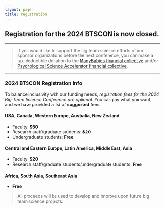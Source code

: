 ```yaml
---
layout: page
title: registration
---
```



<!--
<h2 align="center"> >>> <a href="https://harrisburgu.qualtrics.com/jfe/form/SV_0p7XbKBocKmZfD0" target="_blank">Register Here!</a> <<< </h2>
-->
<h2>Registration for the 2024 BTSCON is now closed.</h2>

***


> If you would like to support the big team science efforts of our sponsor organizations before the next conference, you can make a tax-deductible donation to the [ManyBabies financial collective](https://opencollective.com/manybabiesoce) and/or [Psychological Science Accelerator financial collective](https://psysciacc.org/). 


***

### 2024 BTSCON Registration Info
To balance inclusivity with our funding needs, *registration fees for the 2024 Big Team Science Conference are optional*. You can pay what you want, and we have provided a list of **suggested** fees:

#### USA, Canada, Western Europe, Australia, New Zealand
* Faculty: **$50**
* Research staff/graduate students: **$20**
* Undergraduate students: **Free**

#### Central and Eastern Europe, Latin America, Middle East, Asia
* Faculty: **$20**
* Research staff/graduate students/undergraduate students: **Free**

#### Africa, South Asia, Southeast Asia
* **Free** 

> All proceeds will be used to develop and improve upon future big team science projects.

<!--
# [Donate Here!](https://opencollective.com/psysciacc/events/test-event-23392c94/contribute/registration-2022-big-team-science-conference-40278)
-->